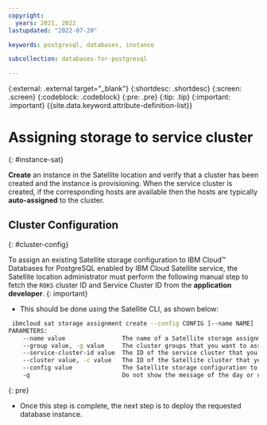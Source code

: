 ```yaml
---
copyright:
  years: 2021, 2022
lastupdated: "2022-07-20"

keywords: postgresql, databases, instance

subcollection: databases-for-postgresql

---
```


{:external: .external target="_blank"}
{:shortdesc: .shortdesc}
{:screen: .screen}
{:codeblock: .codeblock}
{:pre: .pre}
{:tip: .tip}
{:important: .important}
{{site.data.keyword.attribute-definition-list}}


# Assigning storage to service cluster
{: #instance-sat}

**Create** an instance in the Satellite location and verify that a cluster has been created and the instance is provisioning. 
When the service cluster is created, if the corresponding hosts are available then the hosts are typically **auto-assigned** to the cluster.

## Cluster Configuration
{: #cluster-config}

To assign an existing Satellite storage configuration to IBM Cloud™ Databases for PostgreSQL enabled by IBM Cloud Satellite service, the Satellite location administrator must perform the following manual step to fetch the `ROKS` cluster ID and Service Cluster ID from the **application developer**.
{: important}

- This should be done using the Satellite CLI, as shown below:

```sh
 ibmcloud sat storage assignment create --config CONFIG [--name NAME] [-q] (--cluster CLUSTER | --group GROUP | --service-cluster-id CLUSTER)
PARAMETERS:
    --name value                The name of a Satellite storage assignment.
    --group value, -g value     The cluster groups that you want to assign the storage configuration to.
    --service-cluster-id value  The ID of the service cluster that you want to assign the storage configuration to. To get the service cluster ID, run 'ibmcloud sat service ls --location <location>'.
    --cluster value, -c value   The ID of the Satellite cluster that you want to assign the storage configuration to. To get the cluster ID, run 'ibmcloud oc cluster ls --provider satellite'.
    --config value              The Satellite storage configuration to use for the assignment.
    -q                          Do not show the message of the day or update reminders.
```
{: pre}

- Once this step is complete, the next step is to deploy the requested database instance.
